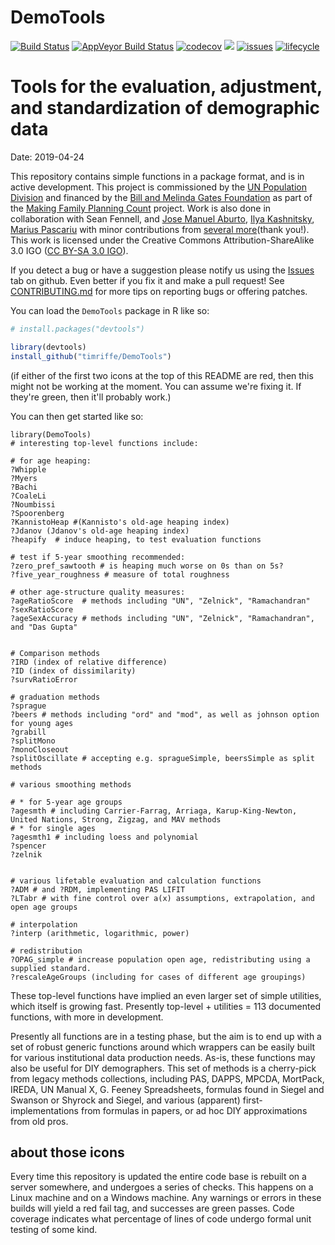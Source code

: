 # DemoTools

[![Build Status](https://travis-ci.org/timriffe/DemoTools.svg?branch=master)](https://travis-ci.org/timriffe/DemoTools)
[![AppVeyor Build Status](https://ci.appveyor.com/api/projects/status/github/timriffe/DemoTools?branch=master&svg=true)](https://ci.appveyor.com/project/timriffe/DemoTools)
[![codecov](https://codecov.io/gh/timriffe/DemoTools/branch/master/graph/badge.svg)](https://codecov.io/gh/timriffe/DemoTools) 
[![](https://img.shields.io/badge/devel%20version-01.00.05-yellow.svg)](https://github.com/timriffe/DemoTools)
[![issues](https://img.shields.io/github/issues-raw/timriffe/DemoTools.svg)](https://github.com/timriffe/DemoTools/issues)
[![lifecycle](https://img.shields.io/badge/lifecycle-maturing-blue.svg)](https://www.tidyverse.org/lifecycle/#maturing)

# Tools for the evaluation, adjustment, and standardization of demographic data
Date: 2019-04-24
 
This repository contains simple functions in a package format, and is in active development. This project is commissioned by the [UN Population Division](http://www.un.org/en/development/desa/population/) and financed by the [Bill and Melinda Gates Foundation](https://www.gatesfoundation.org/) as part of the [Making Family Planning Count](http://www.un.org/en/development/desa/population/projects/making-family-planning-count/index.shtml) project. Work is also done in collaboration with Sean Fennell, and [Jose Manuel Aburto](http://findresearcher.sdu.dk/portal/en/persons/jose-manuel-aburto(34dcae96-a13a-4c4d-a941-985152180869).html), [Ilya Kashnitsky](https://ikashnitsky.github.io/), [Marius Pascariu](http://findresearcher.sdu.dk:8080/portal/en/person/mpascariu) with minor contributions from [several more](https://github.com/timriffe/DemoTools/graphs/contributors)(thank you!). This work is licensed under the Creative Commons Attribution-ShareAlike 3.0 IGO ([CC BY-SA 3.0 IGO](https://creativecommons.org/licenses/by-sa/3.0/igo/)). 

If you detect a bug or have a suggestion please notify us using the [Issues](https://github.com/timriffe/DemoTools/issues) tab on github. Even better if you fix it and make a pull request! See [CONTRIBUTING.md](https://github.com/timriffe/DemoTools/blob/master/CONTRIBUTING.md) for more tips on reporting bugs or offering patches. 

You can load the ```DemoTools``` package in R like so:
```r
# install.packages("devtools")

library(devtools)
install_github("timriffe/DemoTools")
```
(if either of the first two icons at the top of this README are red, then this might not be working at the moment. You can assume we're fixing it. If they're green, then it'll probably work.)

You can then get started like so:
```
library(DemoTools)
# interesting top-level functions include:

# for age heaping:
?Whipple
?Myers
?Bachi
?CoaleLi
?Noumbissi
?Spoorenberg
?KannistoHeap #(Kannisto's old-age heaping index)
?Jdanov (Jdanov's old-age heaping index)
?heapify  # induce heaping, to test evaluation functions

# test if 5-year smoothing recommended:
?zero_pref_sawtooth # is heaping much worse on 0s than on 5s?
?five_year_roughness # measure of total roughness 

# other age-structure quality measures:
?ageRatioScore  # methods including "UN", "Zelnick", "Ramachandran"
?sexRatioScore
?ageSexAccuracy # methods including "UN", "Zelnick", "Ramachandran", and "Das Gupta"


# Comparison methods
?IRD (index of relative difference)
?ID (index of dissimilarity)
?survRatioError

# graduation methods
?sprague
?beers # methods including "ord" and "mod", as well as johnson option for young ages
?grabill
?splitMono
?monoCloseout
?splitOscillate # accepting e.g. spragueSimple, beersSimple as split methods

# various smoothing methods

# * for 5-year age groups
?agesmth # including Carrier-Farrag, Arriaga, Karup-King-Newton, United Nations, Strong, Zigzag, and MAV methods
# * for single ages
?agesmth1 # including loess and polynomial
?spencer
?zelnik


# various lifetable evaluation and calculation functions
?ADM # and ?RDM, implementing PAS LIFIT
?LTabr # with fine control over a(x) assumptions, extrapolation, and open age groups

# interpolation
?interp (arithmetic, logarithmic, power)

# redistribution
?OPAG_simple # increase population open age, redistributing using a supplied standard.
?rescaleAgeGroups (including for cases of different age groupings)
```

These top-level functions have implied an even larger set of simple utilities, which itself is growing fast. Presently top-level + utilities = 113 documented functions, with more in development. 

Presently all functions are in a testing phase, but the aim is to end up with a set of robust generic functions around which wrappers can be easily built for various institutional data production needs. As-is, these functions may also be useful for DIY demographers. This set of methods is a cherry-pick from legacy methods collections, including PAS, DAPPS, MPCDA, MortPack, IREDA, UN Manual X, G. Feeney Spreadsheets, formulas found in Siegel and Swanson or Shyrock and Siegel, and various (apparent) first-implementations from formulas in papers, or ad hoc DIY approximations from old pros. 

## about those icons 
Every time this repository is updated the entire code base is rebuilt on a server somewhere, and undergoes a series of checks. This happens on a Linux machine and on a Windows machine. Any warnings or errors in these builds will yield a red fail tag, and successes are green passes. Code coverage indicates what percentage of lines of code undergo formal unit testing of some kind.

